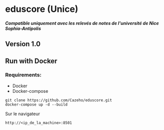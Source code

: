 # eduscore (Unice)

##### Compatible uniquement avec les relevés de notes de l'université de Nice Sophia-Antipolis

## Version 1.0




## Run with Docker

### Requirements:

- Docker
- Docker-compose

```
git clone https://github.com/Cazeho/eduscore.git
docker-compose up -d --build 
```


Sur le navigateur

```http://<ip_de_la_machine>:8501```
